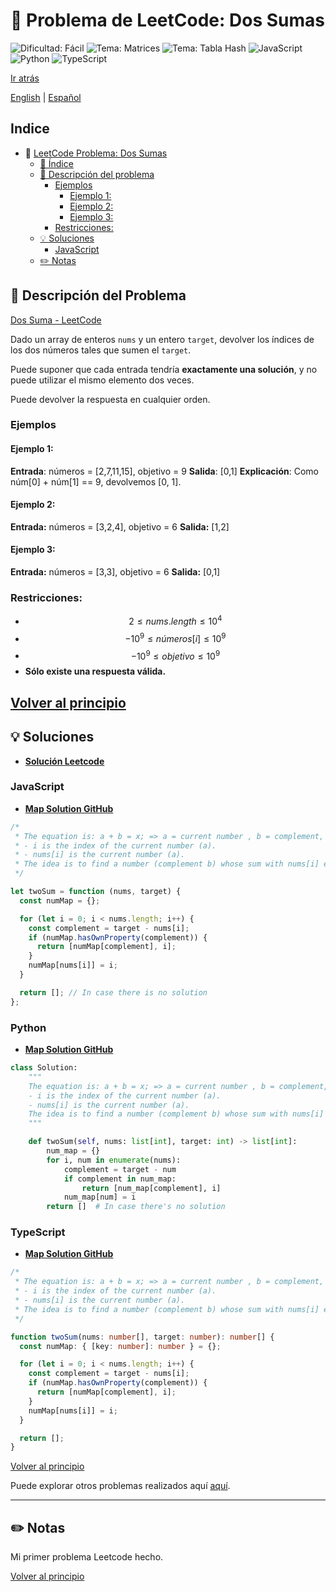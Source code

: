# 🤔 Problema de LeetCode: Dos Sumas
![Dificultad: Fácil](https://img.shields.io/badge/Difficulty-Easy-brightgreen)
![Tema: Matrices](https://img.shields.io/badge/Topic-Arrays-blue)
![Tema: Tabla Hash](https://img.shields.io/badge/Topic-Hash_Table-blue)
![JavaScript](https://img.shields.io/badge/JavaScript-F7DF1E?logo=javascript&logoColor=black)
![Python](https://img.shields.io/badge/Python-3776AB?logo=python&logoColor=white)
![TypeScript](https://img.shields.io/badge/TypeScript-3178C6?logo=typescript&logoColor=white)

[Ir atrás](../README-es.md)

[English](./1.TwoSum.md) | [Español](./1.TwoSum-es.md)

## Indice
- 🤔 [LeetCode Problema: Dos Sumas](#-problema-de-leetcode:-dos-sumas)
  - [📝 Índice](#-indice)
  - [📖 Descripción del problema](#-descripcion-del-problema)
    - [Ejemplos](#ejemplos)
      - [Ejemplo 1:](#ejemplo-1)
      - [Ejemplo 2:](#ejemplo-2)
      - [Ejemplo 3:](#ejemplo-3)
    - [Restricciones:](#restricciones)
  - [💡 Soluciones](#-soluciones)
    - [JavaScript](#javascript)
  - [✏️ Notas](#️-notas)

## 📖 Descripción del Problema

[Dos Suma - LeetCode](https://leetcode.com/problems/two-sum/description/)

Dado un array de enteros `nums` y un entero `target`, devolver los índices de los dos números tales que sumen el `target`.

Puede suponer que cada entrada tendría **exactamente una **solución****, y no puede utilizar el mismo elemento dos veces.

Puede devolver la respuesta en cualquier orden.

### Ejemplos

#### Ejemplo 1:
**Entrada**: números = [2,7,11,15], objetivo = 9
**Salida**: [0,1]
**Explicación**: Como núm[0] + núm[1] == 9, devolvemos [0, 1].


#### Ejemplo 2:
**Entrada:**
números = [3,2,4], objetivo = 6
**Salida:**
[1,2]


#### Ejemplo 3:
**Entrada:**
números = [3,3], objetivo = 6
**Salida:**
[0,1]


### Restricciones:

- $$2 \leq nums.length \leq 10^4$$
- $$-10^9 \leq números[i] \leq 10^9$$
- $$-10^9 \leq objetivo \leq 10^9$$
- **Sólo existe una respuesta válida.**

[Volver al principio](#-indice)
---

## 💡 Soluciones

- **[Solución Leetcode](https://leetcode.com/problems/two-sum/solutions/6278845/map-solution/)**


### JavaScript
- **[Map Solution GitHub](../solutions/JavaScript/1.TwoSum.js)**
```javascript
/*
 * The equation is: a + b = x; => a = current number , b = complement, x = target.
 * - i is the index of the current number (a).
 * - nums[i] is the current number (a).
 * The idea is to find a number (complement b) whose sum with nums[i] equals the target.
 */

let twoSum = function (nums, target) {
  const numMap = {};

  for (let i = 0; i < nums.length; i++) {
    const complement = target - nums[i];
    if (numMap.hasOwnProperty(complement)) {
      return [numMap[complement], i];
    }
    numMap[nums[i]] = i;
  }

  return []; // In case there is no solution
};
```

### Python
- **[Map Solution GitHub](../solutions/Python/1.TwoSum.py)**
```python
class Solution:
    """
    The equation is: a + b = x; => a = current number , b = complement, x = target.
    - i is the index of the current number (a).
    - nums[i] is the current number (a).
    The idea is to find a number (complement b) whose sum with nums[i] equals the target.
    """

    def twoSum(self, nums: list[int], target: int) -> list[int]:
        num_map = {}
        for i, num in enumerate(nums):
            complement = target - num
            if complement in num_map:
                return [num_map[complement], i]
            num_map[num] = i
        return []  # In case there's no solution
```

### TypeScript
- **[Map Solution GitHub](../solutions/TypeScript/1.TwoSum.ts)**
```typescript
/*
 * The equation is: a + b = x; => a = current number , b = complement, x = target.
 * - i is the index of the current number (a).
 * - nums[i] is the current number (a).
 * The idea is to find a number (complement b) whose sum with nums[i] equals the target.
 */

function twoSum(nums: number[], target: number): number[] {
  const numMap: { [key: number]: number } = {};

  for (let i = 0; i < nums.length; i++) {
    const complement = target - nums[i];
    if (numMap.hasOwnProperty(complement)) {
      return [numMap[complement], i];
    }
    numMap[nums[i]] = i;
  }

  return [];
}
```

[Volver al principio](#-indice)

Puede explorar otros problemas realizados aquí [aquí](https://github.com/Daniel-Paez-Rojas/leetcode.git).

---

## ✏️ Notas

Mi primer problema Leetcode hecho.

[Volver al principio](#-indice)